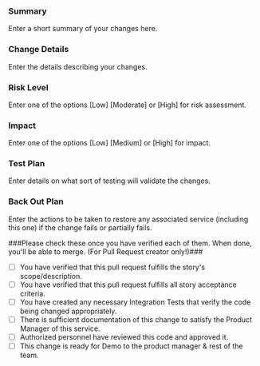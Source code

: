 ### Summary
Enter a short summary of your changes here.

### Change Details
Enter the details describing your changes.

### Risk Level
Enter one of the options [Low] [Moderate] or [High] for risk assessment.

### Impact
Enter one of the options [Low] [Medium] or [High] for impact.

### Test Plan
Enter details on what sort of testing will validate the changes.

### Back Out Plan
Enter the actions to be taken to restore any associated service (including this one) if the change fails or partially fails.




###Please check these once you have verified each of them. When done, you'll be able to merge. (For Pull Request creator only!)###

- [ ] You have verified that this pull request fulfills the story's scope/description.
- [ ] You have verified that this pull request fulfills all story acceptance criteria.
- [ ] You have created any necessary Integration Tests that verify the code being changed appropriately.
- [ ] There is sufficient documentation of this change to satisfy the Product Manager of this service.
- [ ] Authorized personnel have reviewed this code and approved it.
- [ ] This change is ready for Demo to the product manager & rest of the team.
